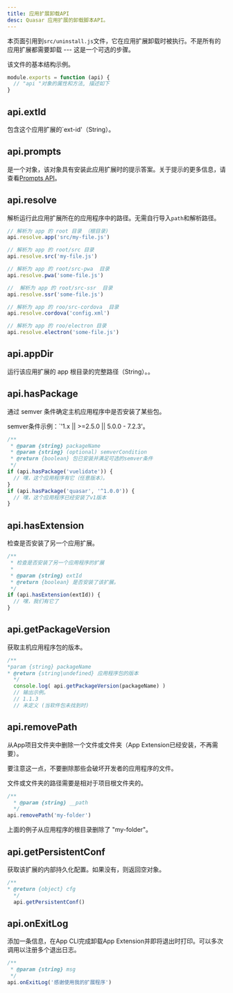 ```yaml
---
title: 应用扩展卸载API
desc: Quasar 应用扩展的卸载脚本API。
---
```


本页面引用到`src/uninstall.js`文件，它在应用扩展卸载时被执行。不是所有的应用扩展都需要卸载 --- 这是一个可选的步骤。

该文件的基本结构示例。

```js
module.exports = function (api) {
  // "api "对象的属性和方法, 描述如下
}
```

## api.extId
包含这个应用扩展的`ext-id'（String）。

## api.prompts
是一个对象，该对象具有安装此应用扩展时的提示答案。关于提示的更多信息，请查看[Prompts API](/app-extensions/development-guide/prompts-api)。

## api.resolve
解析运行此应用扩展所在的应用程序中的路径。无需自行导入`path`和解析路径。

``` js
// 解析为 app 的 root 目录 （根目录)
api.resolve.app('src/my-file.js')

// 解析为 app 的 root/src 目录
api.resolve.src('my-file.js')

// 解析为 app 的 root/src-pwa  目录
api.resolve.pwa('some-file.js')

//  解析为 app 的 root/src-ssr  目录
api.resolve.ssr('some-file.js')

// 解析为 app 的 roo/src-cordova  目录
api.resolve.cordova('config.xml')

// 解析为 app 的 roo/electron 目录
api.resolve.electron('some-file.js')
```

## api.appDir
运行该应用扩展的 app 根目录的完整路径（String）。。

## api.hasPackage

通过 semver 条件确定主机应用程序中是否安装了某些包。

semver条件示例：`'1.x || >=2.5.0 || 5.0.0 - 7.2.3'。

```js
/**
 * @param {string} packageName
 * @param {string} (optional) semverCondition
 * @return {boolean} 包已安装并满足可选的semver条件
 */
if (api.hasPackage('vuelidate')) {
  // 嘿，这个应用程序有它（任意版本）。
}
if (api.hasPackage('quasar', '^1.0.0')) {
  // 嘿，这个应用程序已经安装了v1版本
}
```

## api.hasExtension
检查是否安装了另一个应用扩展。

```js
/**
 * 检查是否安装了另一个应用程序的扩展
 *
 * @param {string} extId
 * @return {boolean} 是否安装了该扩展。
 */
if (api.hasExtension(extId)) {
  // 嘿，我们有它了
}
```

## api.getPackageVersion

获取主机应用程序包的版本。

```js
/**
*param {string} packageName
* @return {string|undefined} 应用程序包的版本
  */
  console.log( api.getPackageVersion(packageName) )
  // 输出示例。
  // 1.1.3
  // 未定义 (当软件包未找到时)
```

## api.removePath
从App项目文件夹中删除一个文件或文件夹（App Extension已经安装，不再需要）。

要注意这一点，不要删除那些会破坏开发者的应用程序的文件。

文件或文件夹的路径需要是相对于项目根文件夹的。

```js
/**
  * @param {string} __path
  */
api.removePath('my-folder')
```

上面的例子从应用程序的根目录删除了 "my-folder"。

## api.getPersistentConf

获取该扩展的内部持久化配置。如果没有，则返回空对象。

```js
/**
* @return {object} cfg
  */
  api.getPersistentConf()
```

## api.onExitLog
添加一条信息，在App CLI完成卸载App Extension并即将退出时打印。可以多次调用以注册多个退出日志。

```js
/**
 * @param {string} msg
 */
api.onExitLog('感谢使用我的扩展程序')
```
